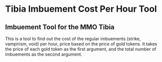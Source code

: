 # Tibia Imbuement Cost Per Hour Tool

## Imbuement Tool for the MMO Tibia

This is a tool to find out the cost of the regular imbuements (strike, vampirism, void) per hour, price based on the price of gold tokens. It takes the price of each gold token as the first argument, and the total number of imbuements as the second argument.